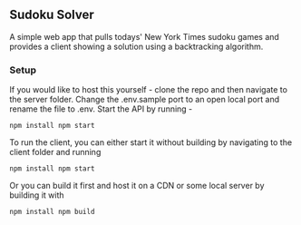 ## Sudoku Solver

A simple web app that pulls todays' New York Times sudoku games and provides a client showing a solution using a backtracking algorithm.

### Setup

If you would like to host this yourself - clone the repo and then navigate to the server folder. Change the .env.sample port to an open local port and rename the file to .env. Start the API by running -

`npm install npm start`

To run the client, you can either start it without building by navigating to the client folder and running

`npm install npm start`

Or you can build it first and host it on a CDN or some local server by building it with

`npm install npm build`

